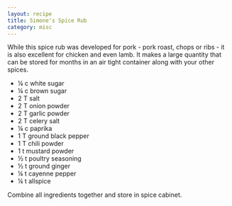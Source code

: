 ```yaml
---
layout: recipe
title: Simone's Spice Rub
category: misc
---
```

While this spice rub was developed for pork -  pork roast, chops or ribs - it is also excellent for chicken and even lamb. It makes a large quantity that can be stored for months in an air tight container along with your other spices.

- ¼ c white sugar
- ¼ c brown sugar
- 2 T salt
- 2 T onion powder
- 2 T garlic powder
- 2 T celery salt
- ¼ c paprika
- 1 T ground black pepper
- 1 T chili powder
- 1 t mustard powder
- ½ t poultry seasoning
- ½ t ground ginger
- ¼ t cayenne pepper
- ¼ t allspice
  
Combine all ingredients together and store in spice cabinet.
